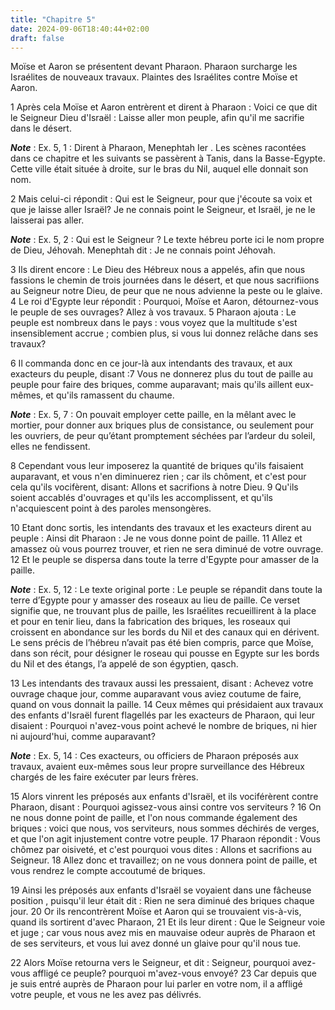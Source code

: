 ```yaml
---
title: "Chapitre 5"
date: 2024-09-06T18:40:44+02:00
draft: false
---
```



Moïse et Aaron se présentent devant Pharaon.
Pharaon surcharge les Israélites de nouveaux travaux.
Plaintes des Israélites contre Moïse et Aaron.


1 Après cela Moïse et Aaron entrèrent et dirent à Pharaon : Voici ce que dit le Seigneur Dieu d'Israël : Laisse aller mon peuple, afin qu'il me sacrifie dans le désert.

***Note*** :  Ex. 5, 1 : Dirent à Pharaon, Menephtah Ier . Les scènes racontées dans ce chapitre et les suivants se passèrent à Tanis, dans la Basse-Egypte. Cette ville était située à droite, sur le bras du Nil, auquel elle donnait son nom.

2 Mais celui-ci répondit : Qui est le Seigneur, pour que j'écoute sa voix et que je laisse aller Israël? Je ne connais point le Seigneur, et Israël, je ne le laisserai pas aller.

***Note*** :  Ex. 5, 2 : Qui est le Seigneur ? Le texte hébreu porte ici le nom propre de Dieu, Jéhovah. Menephtah dit : Je ne connais point Jéhovah.

3 Ils dirent encore : Le Dieu des Hébreux nous a appelés, afin que nous fassions le chemin de trois journées dans le désert, et que nous sacrifiions au Seigneur notre Dieu, de peur que ne nous advienne la peste ou le glaive. 4 Le roi d'Egypte leur répondit : Pourquoi, Moïse et Aaron, détournez-vous le peuple de ses ouvrages? Allez à vos travaux. 5 Pharaon ajouta : Le peuple est nombreux dans le pays : vous voyez que la multitude s'est insensiblement accrue ; combien plus, si vous lui donnez relâche dans ses travaux?


6 Il commanda donc en ce jour-là aux intendants des travaux, et aux exacteurs du peuple, disant :7 Vous ne donnerez plus du tout de paille au peuple pour faire des briques, comme auparavant; mais qu'ils aillent eux-mêmes, et qu'ils ramassent du chaume.

***Note*** :  Ex. 5, 7 : On pouvait employer cette paille, en la mêlant avec le mortier, pour donner aux briques plus de consistance, ou seulement pour les ouvriers, de peur qu’étant promptement séchées par l’ardeur du soleil, elles ne fendissent.

8 Cependant vous leur imposerez la quantité de briques qu'ils faisaient auparavant, et vous n'en diminuerez rien ; car ils chôment, et c'est pour cela qu'ils vocifèrent, disant: Allons et sacrifions à notre Dieu. 9 Qu'ils soient accablés d'ouvrages et qu'ils les accomplissent, et qu'ils n'acquiescent point à des paroles mensongères.


10 Etant donc sortis, les intendants des travaux et les exacteurs dirent au peuple : Ainsi dit Pharaon : Je ne vous donne point de paille. 11 Allez et amassez où vous pourrez trouver, et rien ne sera diminué de votre ouvrage. 12 Et le peuple se dispersa dans toute la terre d'Egypte pour amasser de la paille.

***Note*** :  Ex. 5, 12 : Le texte original porte : Le peuple se répandit dans toute la terre d’Egypte pour y amasser des roseaux au lieu de paille. Ce verset signifie que, ne trouvant plus de paille, les Israélites recueillirent à la place et pour en tenir lieu, dans la fabrication des briques, les roseaux qui croissent en abondance sur les bords du Nil et des canaux qui en dérivent. Le sens précis de l’hébreu n’avait pas été bien compris, parce que Moïse, dans son récit, pour désigner le roseau qui pousse en Egypte sur les bords du Nil et des étangs, l’a appelé de son égyptien, qasch.

13 Les intendants des travaux aussi les pressaient, disant : Achevez votre ouvrage chaque jour, comme auparavant vous aviez coutume de faire, quand on vous donnait la paille. 14 Ceux mêmes qui présidaient aux travaux des enfants d'Israël furent flagellés par les exacteurs de Pharaon, qui leur disaient : Pourquoi n'avez-vous point achevé le nombre de briques, ni hier ni aujourd'hui, comme auparavant?

***Note*** :  Ex. 5, 14 : Ces exacteurs, ou officiers de Pharaon préposés aux travaux, avaient eux-mêmes sous leur propre surveillance des Hébreux chargés de les faire exécuter par leurs frères.


15 Alors vinrent les préposés aux enfants d'Israël, et ils vociférèrent contre Pharaon, disant : Pourquoi agissez-vous ainsi contre vos serviteurs ? 16 On ne nous donne point de paille, et l'on nous commande également des briques : voici que nous, vos serviteurs, nous sommes déchirés de verges, et que l'on agit injustement contre votre peuple. 17 Pharaon répondit : Vous chômez par oisiveté, et c'est pourquoi vous dites : Allons et sacrifions au Seigneur. 18 Allez donc et travaillez; on ne vous donnera point de paille, et vous rendrez le compte accoutumé de briques.


19 Ainsi les préposés aux enfants d'Israël se voyaient dans une fâcheuse position , puisqu'il leur était dit : Rien ne sera diminué des briques chaque jour. 20 Or ils rencontrèrent Moïse et Aaron qui se trouvaient vis-à-vis, quand ils sortirent d'avec Pharaon, 21 Et ils leur dirent : Que le Seigneur voie et juge ; car vous nous avez mis en mauvaise odeur auprès de Pharaon et de ses serviteurs, et vous lui avez donné un glaive pour qu'il nous tue.


22 Alors Moïse retourna vers le Seigneur, et dit : Seigneur, pourquoi avez-vous affligé ce peuple? pourquoi m'avez-vous envoyé? 23 Car depuis que je suis entré auprès de Pharaon pour lui parler en votre nom, il a affligé votre peuple, et vous ne les avez pas délivrés.

